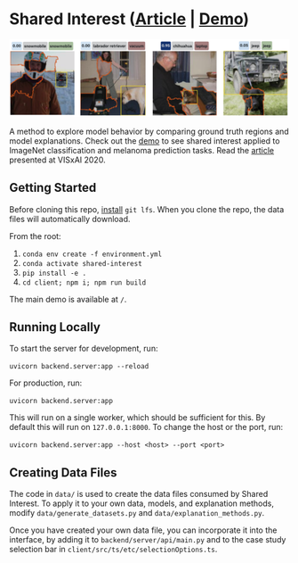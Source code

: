 # Shared Interest ([Article](http://shared-interest.csail.mit.edu) | [Demo](http://shared-interest.csail.mit.edu/demo))
![Shared interest teaser](./client/src/assets/img/teaser.svg)

A method to explore model behavior by comparing ground truth regions and model explanations.
Check out the [demo](http://shared-interest.csail.mit.edu/demo) to see shared interest applied to 
ImageNet classification and melanoma prediction tasks.
Read the [article](http://shared-interest.csail.mit.edu) presented at VISxAI 2020.

## Getting Started

Before cloning this repo, [install](https://docs.github.com/en/free-pro-team@latest/github/managing-large-files/installing-git-large-file-storage) `git lfs`. When you clone the repo, the data files will automatically download. 

From the root:

1. `conda env create -f environment.yml`
2. `conda activate shared-interest`
3. `pip install -e .`
2. `cd client; npm i; npm run build`

The main demo is available at `/`.

## Running Locally
To start the server for development, run:

`uvicorn backend.server:app --reload`

For production, run:

`uvicorn backend.server:app`

This will run on a single worker, which should be sufficient for this.
By default this will run on `127.0.0.1:8000`.
To change the host or the port, run:

`uvicorn backend.server:app --host <host> --port <port>`

## Creating Data Files
The code in `data/` is used to create the data files consumed by Shared Interest.
To apply it to your own data, models, and explanation methods, modify `data/generate_datasets.py` and `data/explanation_methods.py`.

Once you have created your own data file, you can incorporate it into the interface, by adding it to `backend/server/api/main.py`
and to the case study selection bar in `client/src/ts/etc/selectionOptions.ts`.
